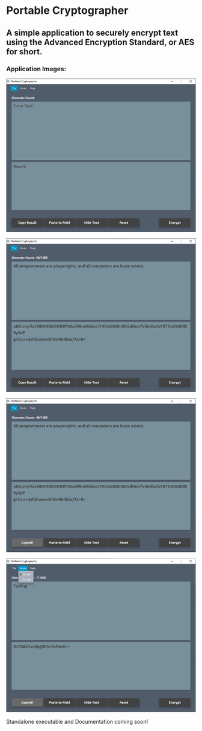 # Portable Cryptographer

## A simple application to securely encrypt text using the Advanced Encryption Standard, or AES for short.

### Application Images:

![alt text](https://github.com/manu-p-1/Portable-Cryptographer/blob/master/src/main/java/projects/encryptor/gui/GUI_Images/Image1.PNG)

![alt text](https://github.com/manu-p-1/Portable-Cryptographer/blob/master/src/main/java/projects/encryptor/gui/GUI_Images/Image2.PNG)

![alt text](https://github.com/manu-p-1/Portable-Cryptographer/blob/master/src/main/java/projects/encryptor/gui/GUI_Images/Image3.PNG)

![alt text](https://github.com/manu-p-1/Portable-Cryptographer/blob/master/src/main/java/projects/encryptor/gui/GUI_Images/Image4.PNG)

Standalone executable and Documentation coming soon!


